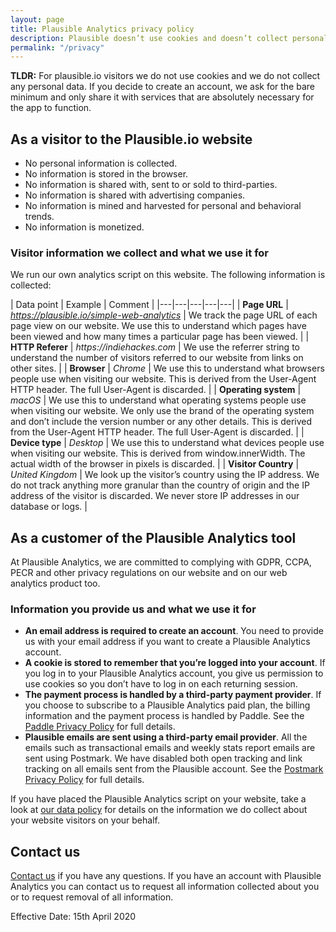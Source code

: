 ```yaml
---
layout: page
title: Plausible Analytics privacy policy
description: Plausible doesn’t use cookies and doesn’t collect personal data. Your data is your data, period.
permalink: "/privacy"
---
```


**TLDR:** For plausible.io visitors we do not use cookies and we do not collect any personal data. If you decide to create an account, we ask for the bare minimum and only share it with services that are absolutely necessary for the app to function.

## As a visitor to the Plausible.io website

- No personal information is collected.
- No information is stored in the browser.
- No information is shared with, sent to or sold to third-parties.
- No information is shared with advertising companies.
- No information is mined and harvested for personal and behavioral trends.
- No information is monetized.

### Visitor information we collect and what we use it for

We run our own analytics script on this website. The following information is collected:

| Data point | Example | Comment |
|---|---|---|---|---|
| **Page URL** | _https://plausible.io/simple-web-analytics_ | We track the page URL of each page view on our website. We use this to understand which pages have been viewed and how many times a particular page has been viewed. |
| **HTTP Referer** | _https://indiehackes.com_ | We use the referrer string to understand the number of visitors referred to our website from links on other sites. |
| **Browser** | _Chrome_ | We use this to understand what browsers people use when visiting our website. This is derived from the User-Agent HTTP header. The full User-Agent is discarded. |
| **Operating system** | _macOS_ | We use this to understand what operating systems people use when visiting our website. We only use the brand of the operating system and don’t include the version number or any other details. This is derived from the User-Agent HTTP header. The full User-Agent is discarded. |
| **Device type**  | _Desktop_ | We use this to understand what devices people use when visiting our website. This is derived from window.innerWidth. The actual width of the browser in pixels is discarded. |
| **Visitor Country**  | _United Kingdom_ | We look up the visitor’s country using the IP address. We do not track anything more granular than the country of origin and the IP address of the visitor is discarded. We never store IP addresses in our database or logs. |

## As a customer of the Plausible Analytics tool

At Plausible Analytics, we are committed to complying with GDPR, CCPA, PECR and other privacy regulations on our website and on our web analytics product too.

### Information you provide us and what we use it for

- **An email address is required to create an account**. You need to provide us with your email address if you want to create a Plausible Analytics account.
- **A cookie is stored to remember that you’re logged into your account**. If you log in to your Plausible Analytics account, you give us permission to use cookies so you don’t have to log in on each returning session.
- **The payment process is handled by a third-party payment provider**. If you choose to subscribe to a Plausible Analytics paid plan, the billing information and the payment process is handled by Paddle. See the [Paddle Privacy Policy](https://paddle.com/privacy/) for full details.
- **Plausible emails are sent using a third-party email provider**. All the emails such as transactional emails and weekly stats report emails are sent using Postmark. We have disabled both open tracking and link tracking on all emails sent from the Plausible account. See the [Postmark Privacy Policy](https://postmarkapp.com/eu-privacy) for full details.

If you have placed the Plausible Analytics script on your website, take a look at [our data policy](https://plausible.io/data-policy) for details on the information we do collect about your website visitors on your behalf.

## Contact us

[Contact us](https://plausible.io/contact) if you have any questions. If you have an account with Plausible Analytics you can contact us to request all information collected about you or to request removal of all information.

Effective Date: 15th April 2020

